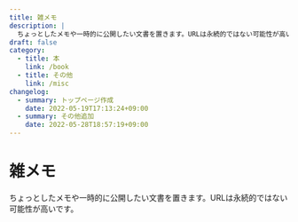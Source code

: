```yaml
---
title: 雑メモ
description: |
  ちょっとしたメモや一時的に公開したい文書を置きます。URLは永続的ではない可能性が高いです。
draft: false
category:
  - title: 本
    link: /book
  - title: その他
    link: /misc
changelog:
  - summary: トップページ作成
    date: 2022-05-19T17:13:24+09:00
  - summary: その他追加
    date: 2022-05-28T18:57:19+09:00
---
```


# 雑メモ

ちょっとしたメモや一時的に公開したい文書を置きます。URLは永続的ではない可能性が高いです。